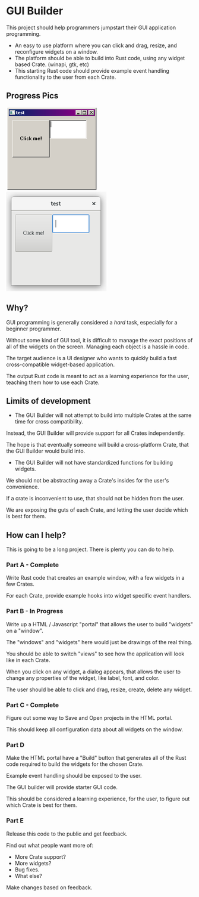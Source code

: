 # GUI Builder
This project should help programmers jumpstart their GUI application programming.

* An easy to use platform where you can click and drag, resize, and reconfigure widgets on a window.
* The platform should be able to build into Rust code, using any widget based Crate. (winapi, gtk, etc)
* This starting Rust code should provide example event handling functionality to the user from each Crate.

## Progress Pics

![WinAPI](pics/winapi.png)
![GTK](pics/gtk.png)

## Why?
GUI programming is generally considered a *hard* task, especially for a beginner programmer.

Without some kind of GUI tool, it is difficult to manage the exact positions of all of the widgets on the screen. Managing each object is a hassle in code.

The target audience is a UI designer who wants to quickly build a fast cross-compatible widget-based application.

The output Rust code is meant to act as a learning experience for the user, teaching them how to use each Crate.

## Limits of development
* The GUI Builder will not attempt to build into multiple Crates at the same time for cross compatibility.

Instead, the GUI Builder will provide support for all Crates independently.

The hope is that eventually someone will build a cross-platform Crate, that the GUI Builder would build into.

* The GUI Builder will not have standardized functions for building widgets.

We should not be abstracting away a Crate's insides for the user's convenience.

If a crate is inconvenient to use, that should not be hidden from the user.

We are exposing the guts of each Crate, and letting the user decide which is best for them.

## How can I help?

This is going to be a long project. There is plenty you can do to help.

### Part A - Complete
Write Rust code that creates an example window, with a few widgets in a few Crates.

For each Crate, provide example hooks into widget specific event handlers.

### Part B - In Progress
Write up a HTML / Javascript "portal" that allows the user to build "widgets" on a "window".

The "windows" and "widgets" here would just be drawings of the real thing.

You should be able to switch "views" to see how the application will look like in each Crate.

When you click on any widget, a dialog appears, that allows the user to change any properties of the widget, like label, font, and color.

The user should be able to click and drag, resize, create, delete any widget.

### Part C - Complete
Figure out some way to Save and Open projects in the HTML portal.

This should keep all configuration data about all widgets on the window.

### Part D
Make the HTML portal have a "Build" button that generates all of the Rust code required to build the widgets for the chosen Crate.

Example event handling should be exposed to the user.

The GUI builder will provide starter GUI code.

This should be considered a learning experience, for the user, to figure out which Crate is best for them.

### Part E
Release this code to the public and get feedback.

Find out what people want more of:

* More Crate support?
* More widgets?
* Bug fixes.
* What else?

Make changes based on feedback.
